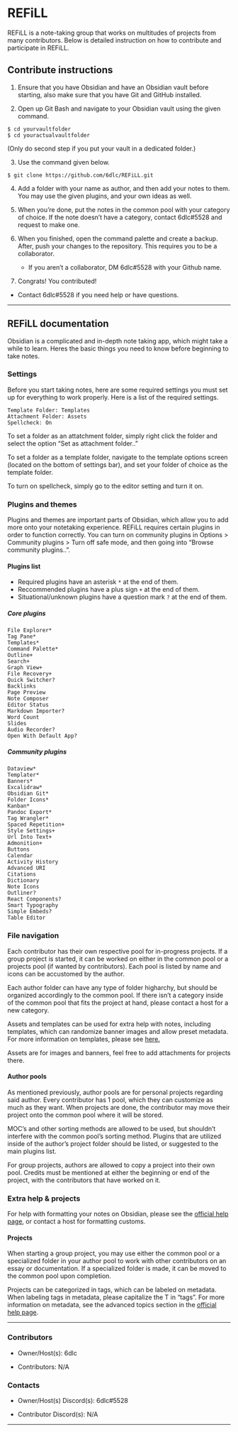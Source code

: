 # REFiLL
REFiLL is a note-taking group that works on multitudes of projects from many contributors. Below is detailed instruction on how to contribute and participate in REFiLL.

## Contribute instructions
1) Ensure that you have Obsidian and have an Obsidian vault before starting, also make sure that you have Git and GitHub installed.

2) Open up Git Bash and navigate to your Obsidian vault using the given command.

```
$ cd yourvaultfolder
$ cd youractualvaultfolder
```

(Only do second step if you put your vault in a dedicated folder.)

3) Use the command given below.

```
$ git clone https://github.com/6dlc/REFiLL.git
```

4) Add a folder with your name as author, and then add your notes to them. You may use the given plugins, and your own ideas as well.

5) When you’re done, put the notes in the common pool with your category of choice. If the note doesn’t have a category, contact 6dlc#5528 and request to make one.

6) When you finished, open the command palette and create a backup. After, push your changes to the repository. This requires you to be a collaborator.
	- If you aren’t a collaborator, DM 6dlc#5528 with your Github name.

7) Congrats! You contributed!

- Contact 6dlc#5528 if you need help or have questions.

---

## REFiLL documentation
Obsidian is a complicated and in-depth note taking app, which might take a while to learn. Heres the basic things you need to know before beginning to take notes.

### Settings
Before you start taking notes, here are some required settings you must set up for everything to work properly. Here is a list of the required settings.

```
Template Folder: Templates
Attachment Folder: Assets
Spellcheck: On 
```

To set a folder as an attatchment folder, simply right click the folder and select the option “Set as attachment folder..”

To set a folder as a template folder, navigate to the template options screen (located on the bottom of settings bar), and set your folder of choice as the template folder.

To turn on spellcheck, simply go to the editor setting and turn it on.

### Plugins and themes
Plugins and themes are important parts of Obsidian, which allow you to add more onto your notetaking experience. REFiLL requires certain plugins in order to function correctly. You can turn on community plugins in Options > Community plugins > Turn off safe mode, and then going into “Browse community plugins..”.

#### Plugins list
-  Required plugins have an asterisk `*` at the end of them.
-  Reccommended plugins have a plus sign `+` at the end of them.
-  Situational/unknown plugins have a question mark `?` at the end of them.

##### Core plugins
```
File Explorer*
Tag Pane*
Templates*
Command Palette*
Outline+
Search+
Graph View+
File Recovery+
Quick Switcher?
Backlinks
Page Preview
Note Composer
Editor Status
Markdown Importer?
Word Count
Slides
Audio Recorder?
Open With Default App?
```


##### Community plugins
```
Dataview*
Templater*
Banners*
Excalidraw*
Obsidian Git*
Folder Icons*
Kanban*
Pandoc Export*
Tag Wrangler*
Spaced Repetition+
Style Settings+
Url Into Text+
Admonition+
Buttons
Calendar
Activity History
Advanced URI
Citations
Dictionary
Note Icons
Outliner?
React Components?
Smart Typography
Simple Embeds?
Table Editor
```

### File navigation
Each contributor has their own respective pool for in-progress projects. If a group project is started, it can be worked on either in the common pool or a projects pool (if wanted by contributors). Each pool is listed by name and icons can be accustomed by the author.

Each author folder can have any type of folder higharchy, but should be organized accordingly to the common pool. If there isn’t a category inside of the common pool that fits the project at hand, please contact a host for a new category.

Assets and templates can be used for extra help with notes, including templates, which can randomize banner images and allow preset metadata. For more information on templates, please see [here.](https://help.obsidian.md/Plugins/Templates) 

Assets are for images and banners, feel free to add attachments for projects there.

#### Author pools
As mentioned previously, author pools are for personal projects regarding said author. Every contributor has 1 pool, which they can customize as much as they want. When projects are done, the contributor may move their project onto the common pool where it will be stored.

MOC’s and other sorting methods are allowed to be used, but shouldn’t interfere with the common pool’s sorting method. Plugins that are utilized inside of the author’s project folder should be listed, or suggested to the main plugins list.

For group projects, authors are allowed to copy a project into their own pool. Credits must be mentioned at either the beginning or end of the project, with the contributors that have worked on it.

### Extra help & projects
For help with formatting your notes on Obsidian, please see the [official help page](https://help.obsidian.md/Start+here), or contact a host for formatting customs.

#### Projects
When starting a group project, you may use either the common pool or a specialized folder in your author pool to work with other contributors on an essay or documentation. If a specialized folder is made, it can be moved to the common pool upon completion.

Projects can be categorized in tags, which can be labeled on metadata. When labeling tags in metadata, please capitalize the T in “tags”. For more information on metadata, see the advanced topics section in the [official help page](https://help.obsidian.md/Start+here).

---

### Contributors
- Owner/Host(s): 6dlc

- Contributors: N/A

### Contacts
- Owner/Host(s) Discord(s): 6dlc#5528

- Contributor Discord(s): N/A

---